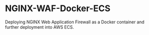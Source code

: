 # NGINX-WAF-Docker-ECS
Deploying NGINX Web Application Firewall as a Docker container and further deployment into AWS ECS.
